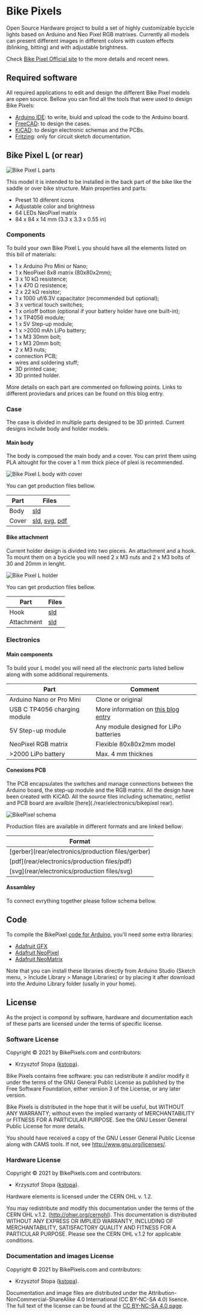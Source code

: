 # Bike Pixels

Open Source Hardware project to build a set of highly customizable bycicle lights based on Arduino and Neo Pixel RGB matrixes. Currently all models can present different images in different colors with custom effects (blinking, bitting) and with adjustable brightness.

Check [Bike Pixel Official site](https://bikepixels.com) to the more details and recent news.

## Required software
All required applications to edit and design the different Bike Pixel models are open source. Bellow you can find all the tools that were used to design Bike Pixels:

* [Arduino IDE](https://www.arduino.cc/en/Main/Software): to write, biuld and upload the code to the Arduino board.
* [FreeCAD](https://www.freecadweb.org/wiki/Download): to design the cases.
* [KiCAD](http://kicad.org/download/): to design electronic schemas and the PCBs.
* [Fritzing](https://fritzing.org): only for circuit sketch documentation.


## Bike Pixel L (or rear)

![Bike Pixel L parts](docs/images/bike-pixel-L-pack.png "Bike Pixel L Parts")

This model it is intended to be installed in the back part of the bike like the saddle or over bike structure. Main properties and parts:

* Preset 10 diferent icons
* Adjustable color and brightness
* 64 LEDs NeoPixel matrix
* 84 x 84 x 14 mm (3.3 x 3.3 x 0.55 in)


### Components

To build your own Bike Pixel L you should have all the elements listed on this bill of materials:

* 1 x Arduino Pro Mini or Nano;
* 1 x NeoPixel 8x8 matrix (80x80x2mm);
* 3 x 10 kΩ resistence;
* 1 x 470 Ω resistence;
* 2 x 22 kΩ resistor;
* 1 x 1000 uf/6.3V capacitator (recommended but optional);
* 3 x vertical touch switches;
* 1 x on\off botton (optional if your battery holder have one built-in);
* 1 x TP4056 module;
* 1 x 5V Step-up module;
* 1 x >2000 mAh LiPo battery;
* 1 x M3 30mm bolt;
* 1 x M3 20mm bolt; 
* 2 x M3 nuts;
* connection PCB;
* wires and soldering stuff;
* 3D printed case;
* 3D printed holder.

More details on each part are commented on following points. Links to different proviedars and prices can be found on this blog entry.

### Case

The case is divided in multiple parts designed to be 3D printed. Current designs include body and holder models.

#### Main body

The body is composed the main body and a cover. You can print them using PLA altought for the cover a 1 mm thick piece of plexi is recommended.

![Bike Pixel L body with cover](docs/images/bike-pixel-L-body.png "Bike Pixel L body")

You can get production files bellow.

| Part |                       Files                        |  
|------|----------------------------------------------------|
| Body | [sld](rear/case/body/case_bikepixels_rear.stl)     |
| Cover| [sld](rear/case/cover/case_bikepixels_rear_cover.stl), [svg](rear/case/cover/case_bikepixels_rear_cover.svg), [pdf](rear/case/cover/case_bikepixels_rear_cover.pdf) |


#### Bike attachment 

Current holder design is divided into two pieces. An attachment and a hook. To mount them on a bycicle you will need 2 x M3 nuts and 2 x M3 bolts of 30 and 20mm in lenght.

![Bike Pixel L holder](./docs/images/bike-pixel-L-holder.png "Bike Pixel L holder")

You can get production files bellow.

|  Part      |                           Files                             |
|------------|-------------------------------------------------------------|
| Hook       | [sld](rear/case/holder/holder_base_28mm-holder_hook.stl)  |
| Attachment | [sld](rear/case/holder/holder_base_28mm-holder_attach.stl)|

### Electronics

#### Main components

To build your L model you will need all the electronic parts listed bellow along with some additional requirements.

|            Part              |              Comment                   |
|------------------------------|----------------------------------------|
| Arduino Nano or Pro Mini     | Clone or original                      |
| USB C TP4056 charging module | More information on [this blog entry](https://bikepixels.com/2019/11/10/how-to-add-a-lipo-battery-in-our-arduino-projects/)   |
| 5V Step-up module            | Any module designed for LiPo batteries |
| NeoPixel RGB matrix          | Flexible 80x80x2mm model               |
| >2000 LiPo battery           | Max. 4 mm thicknes                     |

#### Conexions PCB

The PCB encapsulates the switches and manage connections between the Arduino board, the step-up module and the RGB matrix. All the design have been created with KiCAD. All the source files including schematinc, netlist and PCB board are availble [here](./rear/electronics/bikepixel rear).

![BikePixel schema](docs/images/bike-pixel-L-pcb.png "BikePixel PCB")

Production files are available in different formats and are linked bellow:

|                         Format                           |
|----------------------------------------------------------|
| [gerber](rear/electronics/production files/gerber)       |
| [pdf](rear/electronics/production files/pdf)             |
| [svg](rear/electronics/production files/svg)             |
 

#### Assambley

To connect evrything together please follow schema bellow.


## Code 

To compile the BikePixel [code for Arduino](./rear/src/bikepixel_sketch.ino), you'll need some extra libraries:

* [Adafruit GFX](https://github.com/adafruit/Adafruit-GFX-Library)
* [Adafruit NeoPixel](https://github.com/adafruit/Adafruit_NeoPixel)
* [Adafruit NeoMatrix](https://github.com/adafruit/Adafruit_NeoMatrix)

Note that you can install these libraries directly from Arduino Studio (Sketch menu, > Include Library > Manage Libraries) or by placing it after download into the Arduino Library folder (usally in your home).

## License

As the project is compond by software, hardware and documentation each of these parts are licensed under the terms of specific license.

### Software License

Copyright © 2021 by BikePixels.com and contributors:

* Krzysztof Stopa ([kstopa](https://github.com/kstopa/)).

Bike Pixels contains free software: you can redistribute it and/or modify it under the terms of the GNU General Public License as published by the Free Software Foundation, either version 3 of the License, or any later version.

Bike Pixels is distributed in the hope that it will be useful, but WITHOUT ANY WARRANTY; without even the implied warranty of MERCHANTABILITY or FITNESS FOR A PARTICULAR PURPOSE. See the GNU Lesser General Public License for more details.

You should have received a copy of the GNU Lesser General Public License along with CAMS tools. If not, see http://www.gnu.org/licenses/.

### Hardware License

Copyright © 2021 by BikePixels.com and contributors:

* Krzysztof Stopa ([kstopa](https://github.com/kstopa/)).

Hardware elements is licensed under the CERN OHL v. 1.2.

You may redistribute and modify this documentation under the terms of the CERN OHL v.1.2. (http://ohwr.org/cernohl). This documentation is distributed WITHOUT ANY EXPRESS OR IMPLIED WARRANTY, INCLUDING OF MERCHANTABILITY, SATISFACTORY QUALITY AND FITNESS FOR A PARTICULAR PURPOSE. Please see the CERN OHL v.1.2 for applicable conditions.

### Documentation and images License

Copyright © 2021 by BikePixels.com and contributors:

* Krzysztof Stopa ([kstopa](https://github.com/kstopa/)).

Documentation and image files are distributed under the Attribution-NonCommercial-ShareAlike 4.0 International (CC BY-NC-SA 4.0) lisence. The full text of the license can be found at the [CC BY-NC-SA 4.0 page](https://creativecommons.org/licenses/by-nc-sa/4.0/legalcode).